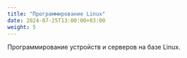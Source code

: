 ```yaml
---
title: "Программирование Linux"
date: 2024-07-25T13:00:00+03:00
weight: 5
---
```


Программирование устройств и серверов на базе Linux.

